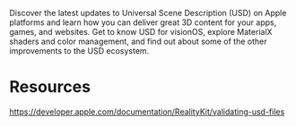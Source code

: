 Discover the latest updates to Universal Scene Description (USD) on Apple platforms and learn how you can deliver great 3D content for your apps, games, and websites. Get to know USD for visionOS, explore MaterialX shaders and color management, and find out about some of the other improvements to the USD ecosystem.

# Resources
https://developer.apple.com/documentation/RealityKit/validating-usd-files